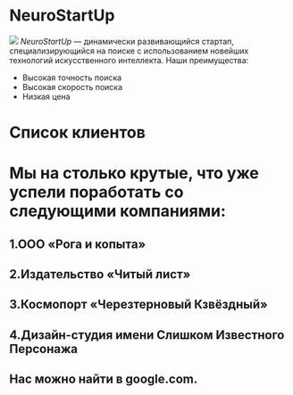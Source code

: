 # NeuroStartUp
![](https://netology-code.github.io/git-homeworks/introduction/assets/logo.png)
*NeuroStartUp* — динамически развивающийся стартап, специализирующийся на поиске с использованием новейших технологий искусственного интеллекта.
Наши преимущества:
* Высокая точность поиска
* Высокая скорость поиска
* Низкая цена
# Список клиентов
# Мы на столько крутые, что уже успели поработать со следующими компаниями:

## 1.ООО «Рога и копыта»
## 2.Издательство «Читый лист»
## 3.Космопорт «Черезтерновый Кзвёздный»
## 4.Дизайн-студия имени Слишком Известного Персонажа
## Нас можно найти в google.com.